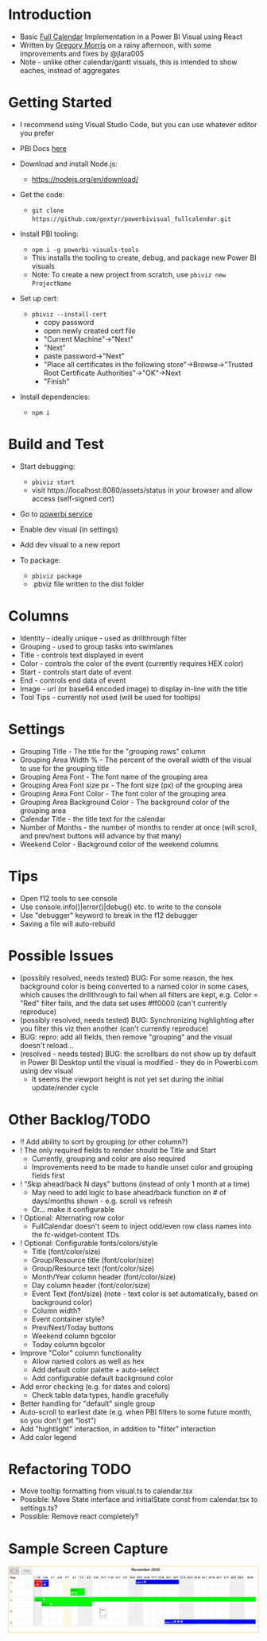 # Introduction 
* Basic [Full Calendar](https://fullcalendar.io/) Implementation in a Power BI Visual using React
* Written by [Gregory Morris](mailto:gmorris@microsoft.com) on a rainy afternoon, with some improvements and fixes by @jlara005
* Note - unlike other calendar/gantt visuals, this is intended to show eaches, instead of aggregates

# Getting Started
* I recommend using Visual Studio Code, but you can use whatever editor you prefer

* PBI Docs [here](https://docs.microsoft.com/en-us/power-bi/developer/visuals/develop-circle-card)
* Download and install Node.js:
    * https://nodejs.org/en/download/
* Get the code: 
    * ```git clone https://github.com/gextyr/powerbivisual_fullcalendar.git```
* Install PBI tooling:
    * ```npm i -g powerbi-visuals-tools```
    * This installs the tooling to create, debug, and package new Power BI visuals
    * Note: To create a new project from scratch, use ```pbiviz new ProjectName```

* Set up cert: 
    * ```pbiviz --install-cert```
        * copy password
        * open newly created cert file
        * "Current Machine"->"Next"
        * "Next"
        * paste password->"Next"
        * "Place all certificates in the following store"->Browse->"Trusted Root Certificate Authorities"->"OK"->Next
        * "Finish"

* Install dependencies:
    * ```npm i```

# Build and Test
* Start debugging:
    * ```pbiviz start```
    * visit https://localhost:8080/assets/status in your browser and allow access (self-signed cert)

* Go to [powerbi service](https://www.powerbi.com)
* Enable dev visual (in settings)
* Add dev visual to a new report

* To package:
    * ```pbiviz package```
    * .pbviz file written to the dist folder

# Columns
* Identity - ideally unique - used as drillthrough filter
* Grouping - used to group tasks into swimlanes
* Title - controls text displayed in event
* Color - controls the color of the event (currently requires HEX color)
* Start - controls start date of event
* End - controls end data of event
* Image - url (or base64 encoded image) to display in-line with the title
* Tool Tips - currently not used (will be used for tooltips)

# Settings
* Grouping Title - The title for the "grouping rows" column
* Grouping Area Width % - The percent of the overall width of the visual to use for the grouping title
* Grouping Area Font - The font name of the grouping area
* Grouping Area Font size px - The font size (px) of the grouping area
* Grouping Area Font Color - The font color of the grouping area
* Grouping Area Background Color - The background color of the grouping area
* Calendar Title - the title text for the calendar
* Number of Months - the number of months to render at once (will scroll, and prev/next buttons will advance by that many)
* Weekend Color - Background color of the weekend columns

# Tips
* Open f12 tools to see console
* Use console.info()|error()|debug() etc. to write to the console
* Use "debugger" keyword to break in the f12 debugger
* Saving a file will auto-rebuild

# Possible Issues
* (possibly resolved, needs tested) BUG: For some reason, the hex background color is being converted to a named color in some cases, which causes the drillthrough to fail when all filters are kept, e.g. Color = "Red" filter fails, and the data set uses #ff0000 (can't currently reproduce)
* (possibly resolved, needs tested) BUG: Synchronizing highlighting after you filter this viz then another (can't currently reproduce)
* BUG: repro: add all fields, then remove "grouping" and the visual doesn't reload... 
* (resolved - needs tested) BUG: the scrollbars do not show up by default in Power BI Desktop until the visual is modified - they do in Powerbi.com using dev visual
    * It seems the viewport height is not yet set during the initial update/render cycle

# Other Backlog/TODO
* !! Add ability to sort by grouping (or other column?)
* ! The only required fields to render should be Title and Start
    * Currently, grouping and color are also required 
    * Improvements need to be made to handle unset color and grouping fields first
* ! “Skip ahead/back N days” buttons (instead of only 1 month at a time)
    * May need to add logic to base ahead/back function on # of days/months shown - e.g. scroll vs refresh
    * Or... make it configurable
* ! Optional: Alternating row color
    * FullCalendar doesn't seem to inject odd/even row class names into the fc-widget-content TDs
* ! Optional: Configurable fonts/colors/style
    * Title (font/color/size)
    * Group/Resource title (font/color/size)
    * Group/Resource text (font/color/size)
    * Month/Year column header (font/color/size)
    * Day column header (font/color/size)
    * Event Text  (font/size) (note - text color is set automatically, based on background color)
    * Column width?
    * Event container style?
    * Prev/Next/Today buttons
    * Weekend column bgcolor
    * Today column bgcolor
* Improve "Color" column functionality
    * Allow named colors as well as hex
    * Add default color palette + auto-select
    * Add configurable default background color
* Add error checking (e.g. for dates and colors)
    * Check table data types, handle gracefully
* Better handling for "default" single group
* Auto-scroll to earliest date (e.g. when PBI filters to some future month, so you don't get "lost")
* Add "hightlight" interaction, in addition to "filter" interaction
* Add color legend

# Refactoring TODO
* Move tooltip formatting from visual.ts to calendar.tsx
* Possible: Move State interface and initialState const from calendar.tsx to settings.ts?
* Possible: Remove react completely?

# Sample Screen Capture
![30 day gridview screen capture](/assets/screenshot.png)

